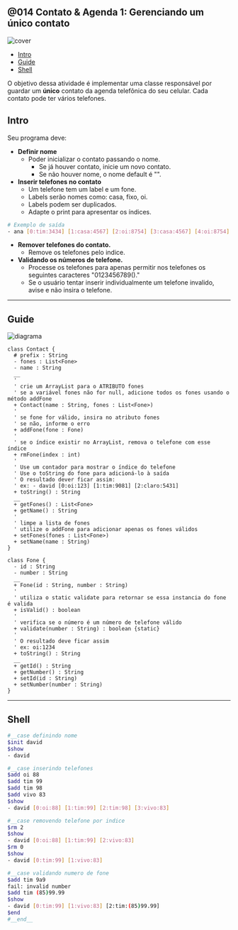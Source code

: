 ## @014 Contato & Agenda 1: Gerenciando um único contato

![cover](https://raw.githubusercontent.com/qxcodepoo/arcade/master/base/014/cover.jpg)

[](toc)

- [Intro](#intro)
- [Guide](#guide)
- [Shell](#shell)
[](toc)


O objetivo dessa atividade é implementar uma classe responsável por guardar um **único** contato da agenda telefônica do seu celular. Cada contato pode ter vários telefones.

## Intro
Seu programa deve:

- **Definir nome**
    - Poder inicializar o contato passando o nome.
        - Se já houver contato, inicie um novo contato.
        - Se não houver nome, o nome default é "".
- **Inserir telefones no contato** 
    - Um telefone tem um label e um fone.
    - Labels serão nomes como: casa, fixo, oi.
    - Labels podem ser duplicados.
    - Adapte o print para apresentar os índices.
```sh
# Exemplo de saída
- ana [0:tim:3434] [1:casa:4567] [2:oi:8754] [3:casa:4567] [4:oi:8754]
```

- **Remover telefones do contato.**    
    - Remove os telefones pelo indice.
- **Validando os números de telefone.**
    - Processe os telefones para apenas permitir nos telefones os seguintes caracteres "0123456789()."
    - Se o usuário tentar inserir individualmente um telefone invalido, avise e não insira o telefone.

***

## Guide

![diagrama](https://raw.githubusercontent.com/qxcodepoo/arcade/master/base/014/diagrama.png)

[](load)[](https://raw.githubusercontent.com/qxcodepoo/arcade/master/base/014/diagrama.puml)[](filter:fenced:plantuml)

```plantuml
class Contact {
  # prefix : String
  - fones : List<Fone>
  - name : String
  __
  '
  ' crie um ArrayList para o ATRIBUTO fones
  ' se a variável fones não for null, adicione todos os fones usando o método addFone
  + Contact(name : String, fones : List<Fone>)
  '
  ' se fone for válido, insira no atributo fones
  ' se não, informe o erro
  + addFone(fone : Fone)
  '
  ' se o índice existir no ArrayList, remova o telefone com esse índice
  + rmFone(index : int)
  '
  ' Use um contador para mostrar o índice do telefone
  ' Use o toString do fone para adicioná-lo à saída
  ' O resultado dever ficar assim:
  ' ex: - david [0:oi:123] [1:tim:9081] [2:claro:5431]
  + toString() : String
  __
  + getFones() : List<Fone>
  + getName() : String
  '
  ' limpe a lista de fones
  ' utilize o addFone para adicionar apenas os fones válidos
  + setFones(fones : List<Fone>)
  + setName(name : String)
}

class Fone {
  - id : String
  - number : String
  __
  + Fone(id : String, number : String)
  '
  ' utiliza o static validate para retornar se essa instancia do fone é valida
  + isValid() : boolean
  '
  ' verifica se o número é um número de telefone válido
  + validate(number : String) : boolean {static}
  '
  ' O resultado deve ficar assim
  ' ex: oi:1234
  + toString() : String
  __
  + getId() : String
  + getNumber() : String
  + setId(id : String)
  + setNumber(number : String)
}
```

[](load)

***

## Shell

```bash
#__case definindo nome
$init david
$show
- david

#__case inserindo telefones
$add oi 88
$add tim 99
$add tim 98
$add vivo 83
$show
- david [0:oi:88] [1:tim:99] [2:tim:98] [3:vivo:83]

#__case removendo telefone por indice
$rm 2
$show
- david [0:oi:88] [1:tim:99] [2:vivo:83]
$rm 0
$show
- david [0:tim:99] [1:vivo:83]

#__case validando numero de fone
$add tim 9a9
fail: invalid number
$add tim (85)99.99
$show
- david [0:tim:99] [1:vivo:83] [2:tim:(85)99.99]
$end
#__end__
```

